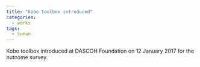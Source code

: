 ```yaml
---
title: "Kobo toolbox introduced"
categories:
  - works
tags:
  - Suman
---
```


Kobo toolbox introduced at DASCOH Foundation on 12 January 2017 for the outcome survey. 
